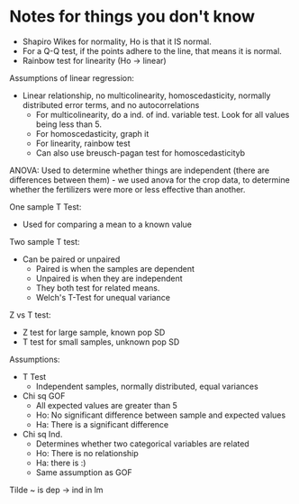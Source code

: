 # Notes for things you don't know

- Shapiro Wikes for normality, Ho is that it IS normal.
- For a Q-Q test, if the points adhere to the line, that means it is normal.
- Rainbow test for linearity (Ho -> linear)

Assumptions of linear regression: 
- Linear relationship, no multicolinearity, homoscedasticity, normally distributed error terms, and no autocorrelations
    - For multicolinearity, do a ind. of ind. variable test. Look for all values being less than 5.
    - For homoscedasticity, graph it
    - For linearity, rainbow test
    - Can also use breusch-pagan test for homoscedasticityb
    

ANOVA:
Used to determine whether things are independent (there are differences between them)
    - we used anova for the crop data, to determine whether the fertilizers were more or less effective than another. 

One sample T Test: 
- Used for comparing a mean to a known value

Two sample T test:
- Can be paired or unpaired
    - Paired is when the samples are dependent
    - Unpaired is when they are independent
    - They both test for related means.
    - Welch's T-Test for unequal variance

Z vs T test:
- Z test for large sample, known pop SD
- T test for small samples, unknown pop SD

Assumptions:
- T Test
    - Independent samples, normally distributed, equal variances
- Chi sq GOF
    - All expected values are greater than 5
    - Ho: No significant difference between sample and expected values
    - Ha: There is a significant difference
- Chi sq Ind.
    - Determines whether two categorical variables are related
    - Ho: There is no relationship
    - Ha: there is :)
    - Same assumption as GOF

Tilde ~ is dep -> ind in lm 
